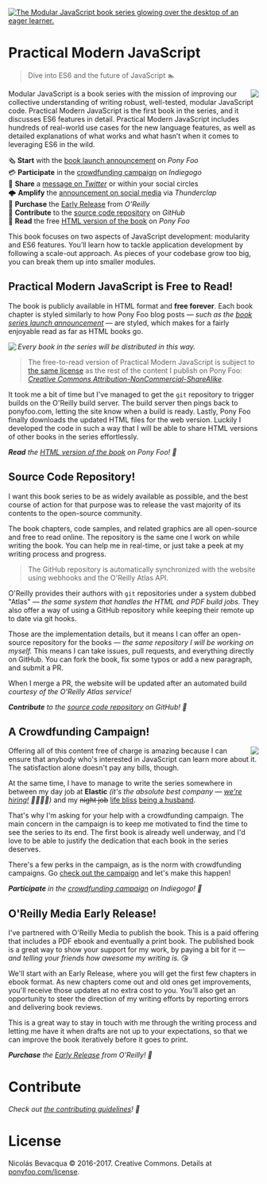 [![The Modular JavaScript book series glowing over the desktop of an eager learner.][cover]][coverlink]

# Practical Modern JavaScript

> Dive into ES6 and the future of JavaScript 🏊

[<img align='right' src='https://i.imgur.com/GbTcDuV.png' />][campaign]

Modular JavaScript is a book series with the mission of improving our collective understanding of writing robust, well-tested, modular JavaScript code. Practical Modern JavaScript is the first book in the series, and it discusses ES6 features in detail. Practical Modern JavaScript includes hundreds of real-world use cases for the new language features, as well as detailed explanations of what works and what hasn’t when it comes to leveraging ES6 in the wild.

🗞 **Start** with the [book launch announcement][announcement] on *Pony Foo*  
💳 **Participate** in the [crowdfunding campaign][campaign] on *Indiegogo*  
🐤 **Share** a [message on *Twitter*][tweet] or within your social circles  
🌩 **Amplify** the [announcement on social media][clap] via *Thunderclap*  
📓 **Purchase** the [Early Release][er] from *O'Reilly*  
👏 **Contribute** to the [source code repository][contrib] on *GitHub*  
🦄 **Read** the free [HTML version of the book][toc] on *Pony Foo*  

This book focuses on two aspects of JavaScript development: modularity and ES6 features. You’ll learn how to tackle application development by following a scale-out approach. As pieces of your codebase grow too big, you can break them up into smaller modules.

## Practical Modern JavaScript is Free to Read!

The book is publicly available in HTML format and **free forever**. Each book chapter is styled similarly to how Pony Foo blog posts _— such as the [book series launch announcement][announcement] —_ are styled, which makes for a fairly enjoyable read as far as HTML books go.

[<img align='left' src='https://i.imgur.com/8R8wBTQ.png' />][toc]

*Every book in the series will be distributed in this way.*

> The free-to-read version of Practical Modern JavaScript is subject to [the same license][license] as the rest of the content I publish on Pony Foo: [*Creative Commons Attribution-NonCommercial-ShareAlike*][license].

It took me a bit of time but I've managed to get the `git` repository to trigger builds on the O'Reilly build server. The build server then pings back to ponyfoo.com, letting the site know when a build is ready. Lastly, Pony Foo finally downloads the updated HTML files for the web version. Luckily I developed the code in such a way that I will be able to share HTML versions of other books in the series effortlessly.

_**Read** the [HTML version of the book][toc] on Pony Foo! 🦄_

## Source Code Repository!

I want this book series to be as widely available as possible, and the best course of action for that purpose was to release the vast majority of its contents to the open-source community.

The book chapters, code samples, and related graphics are all open-source and free to read online. The repository is the same one I work on while writing the book. You can help me in real-time, or just take a peek at my writing process and progress.

> The GitHub repository is automatically synchronized with the website using webhooks and the O'Reilly Atlas API.

O'Reilly provides their authors with `git` repositories under a system dubbed "Atlas" _— the same system that handles the HTML and PDF build jobs._ They also offer a way of using a GitHub repository while keeping their remote up to date via git hooks.

Those are the implementation details, but it means I can offer an open-source repository for the books _— the same repository I will be working on myself._ This means I can take issues, pull requests, and everything directly on GitHub. You can fork the book, fix some typos or add a new paragraph, and submit a PR.

When I merge a PR, the website will be updated after an automated build _courtesy of the O'Reilly Atlas service!_

_**Contribute** to the [source code repository][contrib] on GitHub! 👏_

## A Crowdfunding Campaign!

[<img align='right' src='https://i.imgur.com/tx3JNh4.png' />][campaign]

Offering all of this content free of charge is amazing because I can ensure that anybody who's interested in JavaScript can learn more about it. The satisfaction alone doesn't pay any bills, though.

At the same time, I have to manage to write the series somewhere in between my day job at **Elastic** _(it's the absolute best company — [we're hiring!][hire] 🦄💖🔎🎉)_ and my <del>night job</del> <ins>life bliss</ins> [being a husband][married].

That's why I'm asking for your help with a crowdfunding campaign. The main concern in the campaign is to keep me motivated to find the time to see the series to its end. The first book is already well underway, and I'd love to be able to justify the dedication that each book in the series deserves.

There's a few perks in the campaign, as is the norm with crowdfunding campaigns. Go [check out the campaign][campaign] and let's make this happen!

_**Participate** in the [crowdfunding campaign][campaign] on Indiegogo! 💸_

## O'Reilly Media Early Release!

I've partnered with O'Reilly Media to publish the book. This is a paid offering that includes a PDF ebook and eventually a print book. The published book is a great way to show your support for my work, by paying a bit for it _— and telling your friends how awesome my writing is._ 😘

We'll start with an Early Release, where you will get the first few chapters in ebook format. As new chapters come out and old ones get improvements, you'll receive those updates at no extra cost to you. You'll also get an opportunity to steer the direction of my writing efforts by reporting errors and delivering book reviews.

This is a great way to stay in touch with me through the writing process and letting me have it when drafts are not up to your expectations, so that we can improve the book iteratively before it goes to print.

_**Purchase** the [Early Release][er] from O'Reilly! 📓_

# Contribute

_Check out [the contributing guidelines][contrib]! 👏_

# License

Nicolás Bevacqua © 2016-2017. Creative Commons. Details at [ponyfoo.com/license][license].

[hire]: mailto:nico@elastic.co "Get in touch with a cover letter and your resume!"
[married]: https://ponyfoo.com/articles/just-married "Just Married! announcement on Pony Foo"
[license]: https://ponyfoo.com/license "Licensing Terms on Pony Foo"
[clap]: https://ponyfoo.com/s/modular-javascript-thunderclap "Back the Thunderclap campaign!"
[tweet]: https://ponyfoo.com/s/modular-javascript-tweet "Send out a tweet promoting the Modular JavaScript launch"
[announcement]: https://ponyfoo.com/s/modular-javascript-launch "Announcing Practical Modern JavaScript and the Modular JavaScript Book Series"
[campaign]: https://ponyfoo.com/s/modular-javascript-indiegogo "Indiegogo campaign for Modular JavaScript: A Pragmatic JS Book Series"
[toc]: https://ponyfoo.com/s/practical-es6-read "Practical Modern JavaScript Table of Contents"
[contrib]: https://ponyfoo.com/s/practical-es6-repo-contrib "mjavascript/practical-es6 on GitHub"
[er]: https://ponyfoo.com/s/practical-es6-early-release "Modular JavaScript: Practical Modern JavaScript"
[cover]: https://i.imgur.com/saRiGkb.png
[coverlink]: https://mjavascript.com "Let’s improve our collective understanding of writing robust, well-tested, modular JavaScript code."
